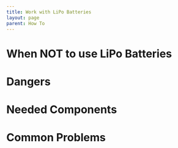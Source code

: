 ```yaml
---
title: Work with LiPo Batteries
layout: page
parent: How To
---
```


# When NOT to use LiPo Batteries

# Dangers

# Needed Components

# Common Problems